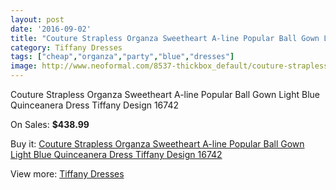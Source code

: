 ```yaml
---
layout: post
date: '2016-09-02'
title: "Couture Strapless Organza Sweetheart A-line Popular Ball Gown Light Blue Quinceanera Dress Tiffany Design 16742"
category: Tiffany Dresses
tags: ["cheap","organza","party","blue","dresses"]
image: http://www.neoformal.com/8537-thickbox_default/couture-strapless-organza-sweetheart-a-line-popular-ball-gown-light-blue-quinceanera-dress-tiffany-design-16742.jpg
---
```

Couture Strapless Organza Sweetheart A-line Popular Ball Gown Light Blue Quinceanera Dress Tiffany Design 16742

On Sales: **$438.99**
<a href="https://www.neoformal.com/en/tiffany-dresses/3010-couture-strapless-organza-sweetheart-a-line-popular-ball-gown-light-blue-quinceanera-dress-tiffany-design-16742.html"><amp-img layout="responsive" width="600" height="600" src="//www.neoformal.com/8537-thickbox_default/couture-strapless-organza-sweetheart-a-line-popular-ball-gown-light-blue-quinceanera-dress-tiffany-design-16742.jpg" alt="Couture Strapless Organza Sweetheart A-line Popular Ball Gown Light Blue Quinceanera Dress Tiffany Design 16742 0" /></a>
<a href="https://www.neoformal.com/en/tiffany-dresses/3010-couture-strapless-organza-sweetheart-a-line-popular-ball-gown-light-blue-quinceanera-dress-tiffany-design-16742.html"><amp-img layout="responsive" width="600" height="600" src="//www.neoformal.com/8538-thickbox_default/couture-strapless-organza-sweetheart-a-line-popular-ball-gown-light-blue-quinceanera-dress-tiffany-design-16742.jpg" alt="Couture Strapless Organza Sweetheart A-line Popular Ball Gown Light Blue Quinceanera Dress Tiffany Design 16742 1" /></a>
<a href="https://www.neoformal.com/en/tiffany-dresses/3010-couture-strapless-organza-sweetheart-a-line-popular-ball-gown-light-blue-quinceanera-dress-tiffany-design-16742.html"><amp-img layout="responsive" width="600" height="600" src="//www.neoformal.com/8539-thickbox_default/couture-strapless-organza-sweetheart-a-line-popular-ball-gown-light-blue-quinceanera-dress-tiffany-design-16742.jpg" alt="Couture Strapless Organza Sweetheart A-line Popular Ball Gown Light Blue Quinceanera Dress Tiffany Design 16742 2" /></a>

Buy it: [Couture Strapless Organza Sweetheart A-line Popular Ball Gown Light Blue Quinceanera Dress Tiffany Design 16742](https://www.neoformal.com/en/tiffany-dresses/3010-couture-strapless-organza-sweetheart-a-line-popular-ball-gown-light-blue-quinceanera-dress-tiffany-design-16742.html "Couture Strapless Organza Sweetheart A-line Popular Ball Gown Light Blue Quinceanera Dress Tiffany Design 16742")

View more: [Tiffany Dresses](https://www.neoformal.com/en/32-tiffany-dresses "Tiffany Dresses")